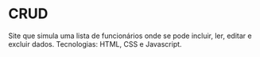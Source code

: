# CRUD
Site que simula uma lista de funcionários onde se pode incluir, ler, editar e excluir dados. Tecnologias: HTML, CSS e Javascript.
